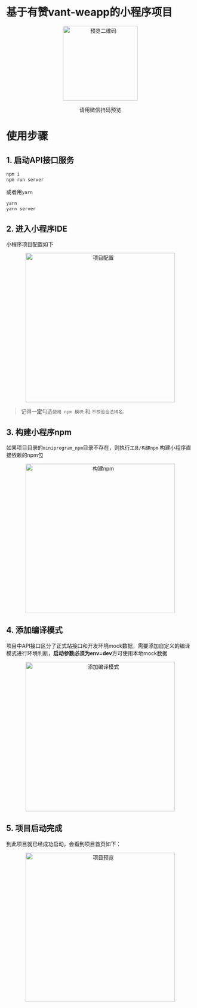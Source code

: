 # 基于有赞vant-weapp的小程序项目

<p align="center">
  <img src="https://tva1.sinaimg.cn/large/0082zybply1gbyps1qvd8j30d40d4dfu.jpg" alt="预览二维码" width="200" />
  <p align="center" style="color: #232323;">请用微信扫码预览</p>
</p>

# 使用步骤

## 1. 启动API接口服务

```bash
npm i
npm run server
```

或者用`yarn`

```bash
yarn
yarn server
```

## 2. 进入小程序IDE

小程序项目配置如下

<p align="center">
  <img src="https://tva1.sinaimg.cn/large/0082zybply1gbye3o5chij30l80sc77d.jpg" alt="项目配置" width="400" />
</p>

> 记得**一定**勾选`使用 npm 模块` 和 `不校验合法域名、`

## 3. 构建小程序npm

如果项目目录的`miniprogram_npm`目录不存在，则执行`工具/构建npm` 构建小程序直接依赖的npm包

<p align="center">
  <img src="https://tva1.sinaimg.cn/large/0082zybply1gbye7iguu0j30s40mawuh.jpg" alt="构建npm" width="400" />
</p>

## 4. 添加编译模式

项目中API接口区分了正式站接口和开发环境mock数据，需要添加自定义的编译模式进行环境判断，**启动参数必须为env=dev**方可使用本地mock数据

<p align="center">
  <img src="https://tva1.sinaimg.cn/large/0082zybply1gbyecj3teuj30wy0gmtak.jpg" alt="添加编译模式" width="400" />
</p>

## 5. 项目启动完成

到此项目就已经成功启动，会看到项目首页如下：

<p align="center">
  <img src="https://tva1.sinaimg.cn/large/0082zybply1gbyeid5tsrj30o014i46a.jpg" alt="项目预览" width="400" />
</p>
